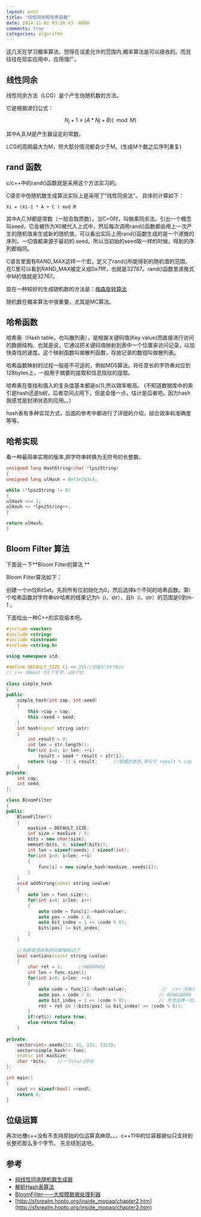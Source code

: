 ```yaml
---
layout: post
title: "线性同余和哈希函数"
date: 2014-11-02 03:20:43 -0800
comments: true
categories: algorithm
---
```



这几天在学习概率算法，觉得在误差允许的范围内,概率算法是可以接收的。而且往往在现实应用中，应用很广。
<!--more-->

## 线性同余 ##
线性同余方法（LCG）是个产生伪随机数的方法。

它是根据递归公式：

$$ N_j + 1 \equiv (A \ast Nj + B)(\mod M) $$

其中A,B,M是产生器设定的常数。

LCG的周期最大为M，但大部分情况都会少于M。(生成M个数之后序列重复)
## rand 函数
c/c++中的rand()函数就是采用这个方法实习的。

C语言中伪随机数生成算法实际上是采用了"线性同余法"。
具体的计算如下：

    Xi = (Xi-1 * A + C ) mod M

其中A,C,M都是常数（一般会取质数）。当C=0时，叫做乘同余法。引出一个概念叫seed，它会被作为X0被代入上式中，然后每次调用rand()函数都会用上一次产生的随机值来生成新的随机值。可以看出实际上用rand()函数生成的是一个递推的序列，一切值都来源于最初的 seed。所以当初始的seed取一样的时候，得到的序列都相同。

C语言里面有RAND_MAX这样一个宏，定义了rand()所能得到的随机值的范围。在C里可以看到RAND_MAX被定义成0x7fff，也就是32767。rand()函数里递推式中M的值就是32767。

现在一种较好的生成随机数的方法是：[梅森旋转算法](http://zh.wikipedia.org/wiki/%E6%A2%85%E6%A3%AE%E6%97%8B%E8%BD%AC%E7%AE%97%E6%B3%95)

随机数在概率算法中很重要，尤其是MC算法。


## 哈希函数 ##

哈希表（Hash table，也叫散列表），是根据关键码值(Key value)而直接进行访问的数据结构。也就是说，它通过把关键码值映射到表中一个位置来访问记录，以加快查找的速度。这个映射函数叫做散列函数，存放记录的数组叫做散列表。

哈希函数映射的过程一般是不可逆的，例如MD5算法。将任意长的字符串对应到128bytes上，一般用于摘要的提取和信息指纹的提取。

哈希表在查找和插入的复杂度基本都是o(1),所以效率极高。
(不知道数据库中的索引是hash还是b树，后者空间占用下，但是会慢一点，估计是后者吧。因为hash我感觉是封闭状态的应用。。)

hash表有多种实现方式，后面的参考中都进行了详细的介绍，综合效率和准确度等等。
## 哈希实现

看一种最简单实用的版本,把字符串转换为无符号的长整数。

``` c 
unsigned long HashString(char *lpszString)
{
unsigned long ulHash = 0xf1e2d3c4;

while (*lpszString != 0)
{
ulHash <<= 1;
ulHash += *lpszString++;
}

return ulHash;
}
```
## Bloom Filter 算法
下面说一下**Bloom Filter的算法 **

Bloom Filter算法如下：

创建一个m位BitSet，先将所有位初始化为0，然后选择k个不同的哈希函数。第i个哈希函数对字符串str哈希的结果记为h（i，str），且h（i，str）的范围是0到m-1 。

下面给出一种C++的实现版本吧。
``` c++ BloomFilter.cpp
#include <vector>
#include <string>
#include <iostream>
#include <string.h>

using namespace std;

#define DEFAULT_SIZE (1 << 25)//分配2^24个bit
// c++ 中bool 为1个字节，占8个位
 
class simple_hash
{
public:
	simple_hash(int cap, int seed)
	{
		this->cap = cap;
		this->seed = seed;
	}
	int hash(const string &str)
	{
		int result = 0;
		int len = str.length();
		for(int i=0; i< len; ++i)
			result = seed * result + str[i];
		return (cap - 1) & result;      //取模的意思,等价于 result % cap
	}
private:
	int cap;
	int seed;
};

class BloomFilter 
{
public:
	BloomFilter()
	{
		maxSize = DEFAULT_SIZE;
		int size = maxSize / 8;
		bits = new char[size];
		memset(bits, 0, sizeof(bits));
		int len = sizeof(seeds) / sizeof(int);
		for(int i=0; i<len; ++i)
		{
			func[i] = new simple_hash(maxSize, seeds[i]);
		} 
	}
	void addString(const string &value)
	{
		auto len = func.size();
		for(int i=0; i<len; i++)
		{
			auto code = func[i]->hash(value);
			auto pos = code / 8;
			auto bit_index = 1 << (code % 8);
			bits[pos] |= bit_index;
		}
	}
	
	//判断是否所有的位都被标记了 
	bool cantians(const string &value)
	{
		char ret = 1;      //00000001 
		int len = func.size();
		for(int i=0; i<len; ++i)
		{
			auto code = func[i]->hash(value);             //  c++ 没有位操作，真麻烦。。。。 
			auto pos = code / 8;                         // 000010000 
			auto bit_index = 1 << (code % 8);            // 先求出哪一位然后再把那一位右移动到第0位 
			ret = ret && ((bits[pos] && bit_index) >> (code % 8)); 
		}
		if(ret&1) return true;
		else return false;
	}
	
private:
	vector<int> seeds{13, 31, 131, 1313}; 
	vector<simple_hash*> func;
	static int maxSize;
	char *bits;    //一个char占8位 
};

int main()
{
	cout << sizeof(bool) <<endl;
	return 0;
}
```
## 位级运算
再次吐槽c++没有不支持原始的位运算真麻烦。。。c++11中的位容器貌似只支持到长整形那么多个字节。
先总结到这吧。


## **参考**

- [纯线性同余随机数生成器](http://www.cnblogs.com/xkfz007/archive/2012/03/27/2420154.html)
- [解析Hash表算法](http://blog.csdn.net/v_july_v/article/details/6256463) 
- [BloomFilter——大规模数据处理利器](http://www.cnblogs.com/heaad/archive/2011/01/02/1924195.html)
- [http://sfsrealm.hopto.org/inside_mopaq/chapter2.htm](http://sfsrealm.hopto.org/inside_mopaq/chapter2.htm)
